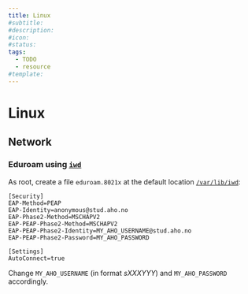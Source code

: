```yaml
---
title: Linux
#subtitle: 
#description: 
#icon: 
#status:
tags: 
  - TODO
  - resource
#template: 
---
```


# Linux

## Network

### Eduroam using [`iwd`](https://archive.kernel.org/oldwiki/iwd.wiki.kernel.org/)

As root, create a file `eduroam.8021x` at the default location [`/var/lib/iwd`](https://wiki.archlinux.org/title/Iwd#Network_configuration):

``` { .cfg .copy title="/var/lib/iwd/eduroam.8021x" hl_lines="6 7" }
[Security]
EAP-Method=PEAP
EAP-Identity=anonymous@stud.aho.no
EAP-Phase2-Method=MSCHAPV2
EAP-PEAP-Phase2-Method=MSCHAPV2
EAP-PEAP-Phase2-Identity=MY_AHO_USERNAME@stud.aho.no
EAP-PEAP-Phase2-Password=MY_AHO_PASSWORD

[Settings]
AutoConnect=true
```

Change `MY_AHO_USERNAME` (in format _sXXXYYY_) and `MY_AHO_PASSWORD` accordingly.
